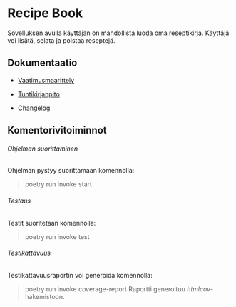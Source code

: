# Recipe Book

Sovelluksen avulla käyttäjän on mahdollista luoda oma reseptikirja.
Käyttäjä voi lisätä, selata ja poistaa reseptejä.

## Dokumentaatio

- [Vaatimusmaarittely](https://github.com/annehavunen/ot-harjoitustyo/blob/master/dokumentaatio/vaatimusmaarittely.md)

- [Tuntikirjanpito](https://github.com/annehavunen/ot-harjoitustyo/blob/master/dokumentaatio/tuntikirjanpito.md)

- [Changelog](https://github.com/annehavunen/ot-harjoitustyo/blob/master/dokumentaatio/changelog.md)

## Komentorivitoiminnot

###### Ohjelman suorittaminen

Ohjelman pystyy suorittamaan komennolla:
> poetry run invoke start

###### Testaus

Testit suoritetaan komennolla:
> poetry run invoke test

###### Testikattavuus

Testikattavuusraportin voi generoida komennolla:
> poetry run invoke coverage-report
Raportti generoituu *htmlcov*-hakemistoon.

